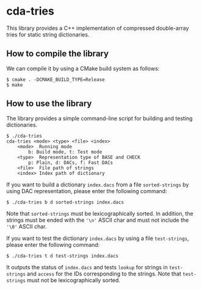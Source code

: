 # cda-tries

This library provides a C++ implementation of compressed double-array tries for static string dictionaries.

## How to compile the library

We can compile it by using a CMake build system as follows:

	$ cmake . -DCMAKE_BUILD_TYPE=Release
	$ make


## How to use the library

The library provides a simple command-line script for building and testing dictionaries.

```
$ ./cda-tries 
cda-tries <mode> <type> <file> <index>
	<mode>  Running mode
		b: Build mode, t: Test mode
	<type>  Representation type of BASE and CHECK
		p: Plain, d: DACs, f: Fast DACs
	<file>  File path of strings
	<index> Index path of dictionary
```

If you want to build a dictionary `index.dacs` from a file `sorted-strings` by using DAC representation, please enter the following command:

```
$ ./cda-tries b d sorted-strings index.dacs
```

Note that `sorted-strings` must be lexicographically sorted.
In addition, the strings must be ended with the `'\n'` ASCII char and must not include the `'\0'` ASCII char.


If you want to test the dictionary `index.dacs` by using a file `test-strings`, please enter the following command:

```
$ ./cda-tries t d test-strings index.dacs
```

It outputs the status of `index.dacs` and tests `lookup` for strings in `test-strings` and `access` for the IDs corresponding to the strings.
Note that `test-strings` must not be lexicographically sorted.
